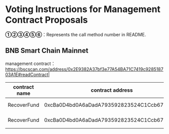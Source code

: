 # Voting Instructions for Management Contract Proposals

**①②③④⑤⑥**：Represents the call method number in README.

## BNB Smart Chain Mainnet

management contract：https://bscscan.com/address/0x2E9382A37bf3e77A54BA71C7419c928518703A1E#readContract|

|contract name|contract address|Proposal ID|Proposal operation|invoke methods|data call|
| --- | --- | --- |--- | --- | --- |
|RecoverFund| 0xcBa0D4bd0A6aDadA793592823524C1Ccb670EcD1 |  |**⑤**Upgrade Contract|upgrad| 0x50450d0432ED1b0D8a11b8D2834161d00deDF051 |
|RecoverFund| 0xcBa0D4bd0A6aDadA793592823524C1Ccb670EcD1 |  |**③** setBuybacker： | setBuybacker | 0x2F46e54E73c31570E9D48f90d2774b410f9c81F2  |
